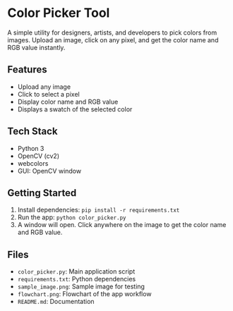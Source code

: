 # Color Picker Tool

A simple utility for designers, artists, and developers to pick colors from images. Upload an image, click on any pixel, and get the color name and RGB value instantly.

## Features
- Upload any image
- Click to select a pixel
- Display color name and RGB value
- Displays a swatch of the selected color

## Tech Stack
- Python 3
- OpenCV (cv2)
- webcolors
- GUI: OpenCV window

## Getting Started
1. Install dependencies: `pip install -r requirements.txt`
2. Run the app: `python color_picker.py`
3. A window will open. Click anywhere on the image to get the color name and RGB value.

## Files
- `color_picker.py`: Main application script
- `requirements.txt`: Python dependencies
- `sample_image.png`: Sample image for testing
- `flowchart.png`: Flowchart of the app workflow
- `README.md`: Documentation


